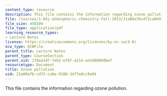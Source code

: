 ```yaml
---
content_type: resource
description: This file contains the information regarding ozone pollution.
file: /courses/1-84j-atmospheric-chemistry-fall-2013/21a00a7bcd72ca0e910034f7e8cc9a94_MIT1_84JF13_Lec14_ozone.pdf
file_size: 458304
file_type: application/pdf
learning_resource_types:
- Lecture Notes
license: https://creativecommons.org/licenses/by-nc-sa/4.0/
ocw_type: OCWFile
parent_title: Lecture Notes
parent_type: CourseSection
parent_uid: 178ea197-7eb2-e787-a214-ae3d0809dbef
resourcetype: Document
title: Ozone pollution
uid: 21a00a7b-cd72-ca0e-9100-34f7e8cc9a94
---
```

This file contains the information regarding ozone pollution.